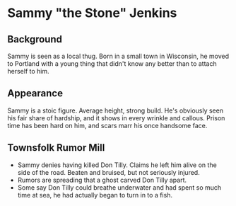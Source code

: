 # Sammy "the Stone" Jenkins
## Background
Sammy is seen as a local thug. Born in a small town in Wisconsin, he moved to Portland with a young thing that didn't know any better than to attach herself to him.
## Appearance
Sammy is a stoic figure. Average height, strong build. He's obviously seen his fair share of hardship, and it shows in every wrinkle and callous. Prison time has been hard on him, and scars marr his once handsome face.
## Townsfolk Rumor Mill
- Sammy denies having killed Don Tilly. Claims he left him alive on the side of the road. Beaten and bruised, but not seriously injured.
- Rumors are spreading that a ghost carved Don Tilly apart.
- Some say Don Tilly could breathe underwater and had spent so much time at sea, he had actually began to turn in to a fish.
